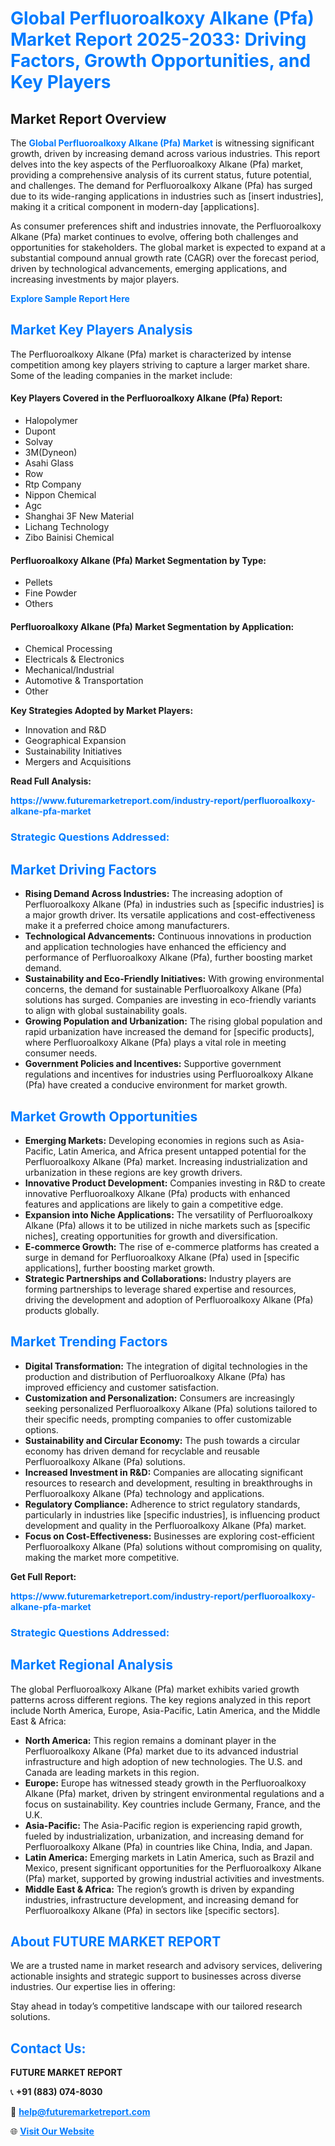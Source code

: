 <h1 style="color: #007BFF;">Global Perfluoroalkoxy Alkane (Pfa) Market Report 2025-2033: Driving Factors, Growth Opportunities, and Key Players</h1>

<section id="overview">
<h2>Market Report Overview</h2>
<p>The <a href="https://www.futuremarketreport.com/industry-report/perfluoroalkoxy-alkane-pfa-market" style="color: #007BFF; text-decoration: none;"><strong>Global Perfluoroalkoxy Alkane (Pfa) Market</strong></a> is witnessing significant growth, driven by increasing demand across various industries. This report delves into the key aspects of the Perfluoroalkoxy Alkane (Pfa) market, providing a comprehensive analysis of its current status, future potential, and challenges. The demand for Perfluoroalkoxy Alkane (Pfa) has surged due to its wide-ranging applications in industries such as [insert industries], making it a critical component in modern-day [applications].</p>
<p>As consumer preferences shift and industries innovate, the Perfluoroalkoxy Alkane (Pfa) market continues to evolve, offering both challenges and opportunities for stakeholders. The global market is expected to expand at a substantial compound annual growth rate (CAGR) over the forecast period, driven by technological advancements, emerging applications, and increasing investments by major players.</p>
</section>

<section id="overview">
<p><a href="https://www.futuremarketreport.com/request-sample/reportId=29642" style="color: #007BFF; text-decoration: none;"><strong>Explore Sample Report Here</strong></a></p>
</section>

<section id="key-players">
<h2 style="color: #007BFF;">Market Key Players Analysis</h2>
<p>The Perfluoroalkoxy Alkane (Pfa) market is characterized by intense competition among key players striving to capture a larger market share. Some of the leading companies in the market include:</p>
<h4>Key Players Covered in the Perfluoroalkoxy Alkane (Pfa) Report:</h4>
<ul><li>Halopolymer</li><li>Dupont</li><li>Solvay</li><li>3M(Dyneon)</li><li>Asahi Glass</li><li>Row</li><li>Rtp Company</li><li>Nippon Chemical</li><li>Agc</li><li>Shanghai 3F New Material</li><li>Lichang Technology</li><li>Zibo Bainisi Chemical</li></ul>
<h4>Perfluoroalkoxy Alkane (Pfa) Market Segmentation by Type:</h4>
<ul><li>Pellets</li><li>Fine Powder</li><li>Others</li></ul>

<h4>Perfluoroalkoxy Alkane (Pfa) Market Segmentation by Application:</h4>
<ul><li>Chemical Processing</li><li>Electricals &amp; Electronics</li><li>Mechanical/Industrial</li><li>Automotive &amp; Transportation</li><li>Other</li></ul>
<p><strong>Key Strategies Adopted by Market Players:</strong></p>
<ul>
<li>Innovation and R&D</li>
<li>Geographical Expansion</li>
<li>Sustainability Initiatives</li>
<li>Mergers and Acquisitions</li>
</ul>
</section>

<section>
<p><strong>Read Full Analysis: </strong></p><a href="https://www.futuremarketreport.com/industry-report/perfluoroalkoxy-alkane-pfa-market" style="color: #007BFF; text-decoration: none;"><strong>https://www.futuremarketreport.com/industry-report/perfluoroalkoxy-alkane-pfa-market</strong></a>
<h3 style="color: #007BFF;">Strategic Questions Addressed:</h3>
</section>

<section id="driving-factors">
<h2 style="color: #007BFF;">Market Driving Factors</h2>
<ul>
<li><strong>Rising Demand Across Industries:</strong> The increasing adoption of Perfluoroalkoxy Alkane (Pfa) in industries such as [specific industries] is a major growth driver. Its versatile applications and cost-effectiveness make it a preferred choice among manufacturers.</li>
<li><strong>Technological Advancements:</strong> Continuous innovations in production and application technologies have enhanced the efficiency and performance of Perfluoroalkoxy Alkane (Pfa), further boosting market demand.</li>
<li><strong>Sustainability and Eco-Friendly Initiatives:</strong> With growing environmental concerns, the demand for sustainable Perfluoroalkoxy Alkane (Pfa) solutions has surged. Companies are investing in eco-friendly variants to align with global sustainability goals.</li>
<li><strong>Growing Population and Urbanization:</strong> The rising global population and rapid urbanization have increased the demand for [specific products], where Perfluoroalkoxy Alkane (Pfa) plays a vital role in meeting consumer needs.</li>
<li><strong>Government Policies and Incentives:</strong> Supportive government regulations and incentives for industries using Perfluoroalkoxy Alkane (Pfa) have created a conducive environment for market growth.</li>
</ul>
</section>

<section id="growth-opportunities">
<h2 style="color: #007BFF;">Market Growth Opportunities</h2>
<ul>
<li><strong>Emerging Markets:</strong> Developing economies in regions such as Asia-Pacific, Latin America, and Africa present untapped potential for the Perfluoroalkoxy Alkane (Pfa) market. Increasing industrialization and urbanization in these regions are key growth drivers.</li>
<li><strong>Innovative Product Development:</strong> Companies investing in R&D to create innovative Perfluoroalkoxy Alkane (Pfa) products with enhanced features and applications are likely to gain a competitive edge.</li>
<li><strong>Expansion into Niche Applications:</strong> The versatility of Perfluoroalkoxy Alkane (Pfa) allows it to be utilized in niche markets such as [specific niches], creating opportunities for growth and diversification.</li>
<li><strong>E-commerce Growth:</strong> The rise of e-commerce platforms has created a surge in demand for Perfluoroalkoxy Alkane (Pfa) used in [specific applications], further boosting market growth.</li>
<li><strong>Strategic Partnerships and Collaborations:</strong> Industry players are forming partnerships to leverage shared expertise and resources, driving the development and adoption of Perfluoroalkoxy Alkane (Pfa) products globally.</li>
</ul>
</section>

<section id="trending-factors">
<h2 style="color: #007BFF;">Market Trending Factors</h2>
<ul>
<li><strong>Digital Transformation:</strong> The integration of digital technologies in the production and distribution of Perfluoroalkoxy Alkane (Pfa) has improved efficiency and customer satisfaction.</li>
<li><strong>Customization and Personalization:</strong> Consumers are increasingly seeking personalized Perfluoroalkoxy Alkane (Pfa) solutions tailored to their specific needs, prompting companies to offer customizable options.</li>
<li><strong>Sustainability and Circular Economy:</strong> The push towards a circular economy has driven demand for recyclable and reusable Perfluoroalkoxy Alkane (Pfa) solutions.</li>
<li><strong>Increased Investment in R&D:</strong> Companies are allocating significant resources to research and development, resulting in breakthroughs in Perfluoroalkoxy Alkane (Pfa) technology and applications.</li>
<li><strong>Regulatory Compliance:</strong> Adherence to strict regulatory standards, particularly in industries like [specific industries], is influencing product development and quality in the Perfluoroalkoxy Alkane (Pfa) market.</li>
<li><strong>Focus on Cost-Effectiveness:</strong> Businesses are exploring cost-efficient Perfluoroalkoxy Alkane (Pfa) solutions without compromising on quality, making the market more competitive.</li>
</ul>
</section>

<section>
<p><strong>Get Full Report: </strong></p><a href="https://www.futuremarketreport.com/industry-report/perfluoroalkoxy-alkane-pfa-market" style="color: #007BFF; text-decoration: none;"><strong>https://www.futuremarketreport.com/industry-report/perfluoroalkoxy-alkane-pfa-market</strong></a>
<h3 style="color: #007BFF;">Strategic Questions Addressed:</h3>
</section>


<section id="regional-analysis">
<h2 style="color: #007BFF;">Market Regional Analysis</h2>
<p>The global Perfluoroalkoxy Alkane (Pfa) market exhibits varied growth patterns across different regions. The key regions analyzed in this report include North America, Europe, Asia-Pacific, Latin America, and the Middle East & Africa:</p>
<ul>
<li><strong>North America:</strong> This region remains a dominant player in the Perfluoroalkoxy Alkane (Pfa) market due to its advanced industrial infrastructure and high adoption of new technologies. The U.S. and Canada are leading markets in this region.</li>
<li><strong>Europe:</strong> Europe has witnessed steady growth in the Perfluoroalkoxy Alkane (Pfa) market, driven by stringent environmental regulations and a focus on sustainability. Key countries include Germany, France, and the U.K.</li>
<li><strong>Asia-Pacific:</strong> The Asia-Pacific region is experiencing rapid growth, fueled by industrialization, urbanization, and increasing demand for Perfluoroalkoxy Alkane (Pfa) in countries like China, India, and Japan.</li>
<li><strong>Latin America:</strong> Emerging markets in Latin America, such as Brazil and Mexico, present significant opportunities for the Perfluoroalkoxy Alkane (Pfa) market, supported by growing industrial activities and investments.</li>
<li><strong>Middle East & Africa:</strong> The region’s growth is driven by expanding industries, infrastructure development, and increasing demand for Perfluoroalkoxy Alkane (Pfa) in sectors like [specific sectors].</li>
</ul>
</section>

<footer>
<h2 style="color: #007BFF;">About FUTURE MARKET REPORT</h2>
<p>We are a trusted name in market research and advisory services, delivering actionable insights and strategic support to businesses across diverse industries. Our expertise lies in offering:</p>

<p>Stay ahead in today’s competitive landscape with our tailored research solutions.</p>

<h2 style="color: #007BFF;">Contact Us:</h2>
<p><strong>FUTURE MARKET REPORT</strong></p>
<p>📞 <strong>+91 (883) 074-8030</strong></p>
<p>📧 <strong><a href="mailto:help@futuremarketreport.com" style="color: #007BFF;">help@futuremarketreport.com</a></strong></p>
<p>🌐 <strong><a href="https://www.futuremarketreport.com/" style="color: #007BFF;">Visit Our Website</a></strong></p>
</footer>